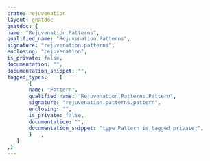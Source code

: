 ```yaml
---
crate: rejuvenation
layout: gnatdoc
gnatdoc: {
name: "Rejuvenation.Patterns",
qualified_name: "Rejuvenation.Patterns",
signature: "rejuvenation.patterns",
enclosing: "rejuvenation",
is_private: false,
documentation: "",
documentation_snippet: "",
tagged_types:    [
       {
       name: "Pattern",
       qualified_name: "Rejuvenation.Patterns.Pattern",
       signature: "rejuvenation.patterns.pattern",
       enclosing: "",
       is_private: false,
       documentation: "",
       documentation_snippet: "type Pattern is tagged private;",
       }   ,
   ]
,}
---
```

